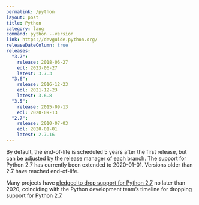 ```yaml
---
permalink: /python
layout: post
title: Python
category: lang
command: python --version
link: https://devguide.python.org/
releaseDateColumn: true
releases:
  "3.7":
    release: 2018-06-27
    eol: 2023-06-27
    latest: 3.7.3
  "3.6":
    release: 2016-12-23
    eol: 2021-12-23
    latest: 3.6.8
  "3.5":
    release: 2015-09-13
    eol: 2020-09-13
  "2.7":
    release: 2010-07-03
    eol: 2020-01-01
    latest: 2.7.16
---
```


By default, the end-of-life is scheduled 5 years after the first release, but can be adjusted by the release manager of each branch. The support for Python 2.7 has currently been extended to 2020-01-01. Versions older than 2.7 have reached end-of-life.

Many projects have [pledged to drop support for Python 2.7](https://python3statement.org/) no later than 2020, coinciding with the Python development team’s timeline for dropping support for Python 2.7.

